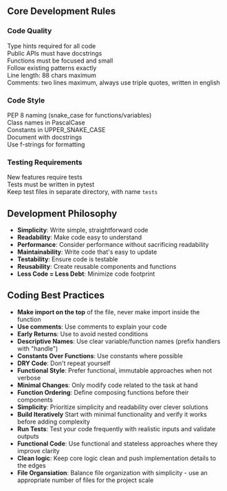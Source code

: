 ## Core Development Rules

### Code Quality
Type hints required for all code  
Public APIs must have docstrings  
Functions must be focused and small  
Follow existing patterns exactly  
Line length: 88 chars maximum  
Comments: two lines maximum, always use triple quotes, written in english  


###  Code Style
PEP 8 naming (snake_case for functions/variables)  
Class names in PascalCase  
Constants in UPPER_SNAKE_CASE  
Document with docstrings  
Use f-strings for formatting  


### Testing Requirements
New features require tests  
Tests must be written in pytest  
Keep test files in separate directory, with name `tests` 

## Development Philosophy
- **Simplicity**: Write simple, straightforward code
- **Readability**: Make code easy to understand
- **Performance**: Consider performance without sacrificing readability
- **Maintainability**: Write code that's easy to update
- **Testability**: Ensure code is testable
- **Reusability**: Create reusable components and functions
- **Less Code = Less Debt**: Minimize code footprint


## Coding Best Practices
- **Make import on the top** of the file, never make import inside the function
- **Use comments**: Use comments to explain your code
- **Early Returns**: Use to avoid nested conditions
- **Descriptive Names**: Use clear variable/function names (prefix handlers with "handle")
- **Constants Over Functions**: Use constants where possible
- **DRY Code**: Don't repeat yourself
- **Functional Style**: Prefer functional, immutable approaches when not verbose
- **Minimal Changes**: Only modify code related to the task at hand
- **Function Ordering**: Define composing functions before their components
- **Simplicity**: Prioritize simplicity and readability over clever solutions
- **Build Iteratively** Start with minimal functionality and verify it works before adding complexity
- **Run Tests**: Test your code frequently with realistic inputs and validate outputs
- **Functional Code**: Use functional and stateless approaches where they improve clarity
- **Clean logic**: Keep core logic clean and push implementation details to the edges
- **File Organsiation**: Balance file organization with simplicity - use an appropriate number of files for the project scale

